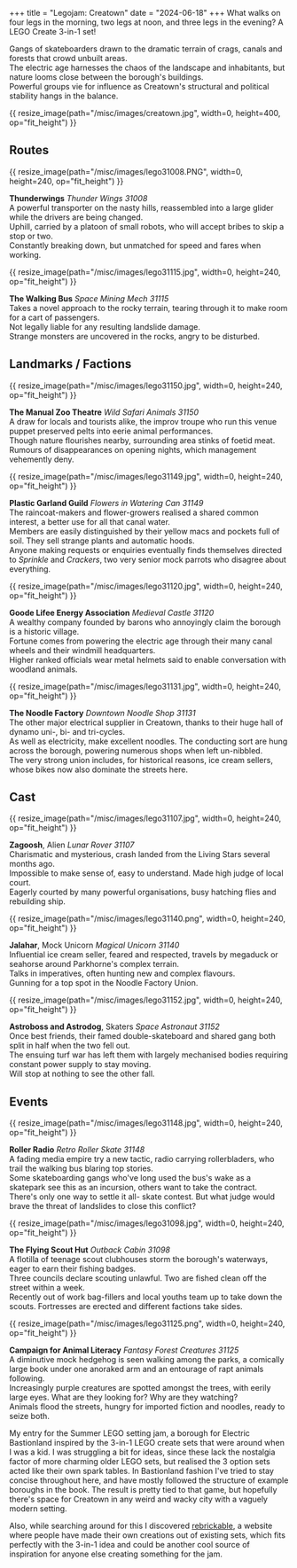 +++
title = "Legojam: Creatown"
date = "2024-06-18"
+++
What walks on four legs in the morning, two legs at noon, and three legs in the evening? A LEGO Create 3-in-1 set!
<!-- more -->
Gangs of skateboarders drawn to the dramatic terrain of crags, canals and forests that crowd unbuilt areas.\
The electric age harnesses the chaos of the landscape and inhabitants, but nature looms close between the borough's buildings.\
Powerful groups vie for influence as Creatown's structural and political stability hangs in the balance.

{{ resize_image(path="/misc/images/creatown.jpg", width=0, height=400, op="fit_height") }}
## Routes
{{ resize_image(path="/misc/images/lego31008.PNG", width=0, height=240, op="fit_height") }}

**Thunderwings** *Thunder Wings 31008*\
A powerful transporter on the nasty hills, reassembled into a large glider while the drivers are being changed.\
Uphill, carried by a platoon of small robots, who will accept bribes to skip a stop or two.\
Constantly breaking down, but unmatched for speed and fares when working.

{{ resize_image(path="/misc/images/lego31115.jpg", width=0, height=240, op="fit_height") }}

**The Walking Bus** *Space Mining Mech 31115*\
Takes a novel approach to the rocky terrain, tearing through it to make room for a cart of passengers.\
Not legally liable for any resulting landslide damage.\
Strange monsters are uncovered in the rocks, angry to be disturbed.

## Landmarks / Factions
{{ resize_image(path="/misc/images/lego31150.jpg", width=0, height=240, op="fit_height") }}

**The Manual Zoo Theatre** *Wild Safari Animals 31150*\
A draw for locals and tourists alike, the improv troupe who run this venue puppet preserved pelts into eerie animal performances.\
Though nature flourishes nearby, surrounding area stinks of foetid meat.\
Rumours of disappearances on opening nights, which management vehemently deny.

{{ resize_image(path="/misc/images/lego31149.jpg", width=0, height=240, op="fit_height") }}

**Plastic Garland Guild** *Flowers in Watering Can 31149*\
The raincoat-makers and flower-growers realised a shared common interest, a better use for all that canal water.\
Members are easily distinguished by their yellow macs and pockets full of soil. They sell strange plants and automatic hoods.\
Anyone making requests or enquiries eventually finds themselves directed to *Sprinkle* and *Crackers*, two very senior mock parrots who disagree about everything.

{{ resize_image(path="/misc/images/lego31120.jpg", width=0, height=240, op="fit_height") }}

**Goode Lifee Energy Association** *Medieval Castle 31120*\
A wealthy company founded by barons who annoyingly claim the borough is a historic village.\
Fortune comes from powering the electric age through their many canal wheels and their windmill headquarters.\
Higher ranked officials wear metal helmets said to enable conversation with woodland animals.

{{ resize_image(path="/misc/images/lego31131.jpg", width=0, height=240, op="fit_height") }}

**The Noodle Factory** *Downtown Noodle Shop 31131*\
The other major electrical supplier in Creatown, thanks to their huge hall of dynamo uni-, bi- and tri-cycles.\
As well as electricity, make excellent noodles. The conducting sort are hung across the borough, powering numerous shops when left un-nibbled.\
The very strong union includes, for historical reasons, ice cream sellers, whose bikes now also dominate the streets here.

## Cast
{{ resize_image(path="/misc/images/lego31107.jpg", width=0, height=240, op="fit_height") }}

**Zagoosh**, Alien *Lunar Rover 31107*\
Charismatic and mysterious, crash landed from the Living Stars several months ago.\
Impossible to make sense of, easy to understand. Made high judge of local court.\
Eagerly courted by many powerful organisations, busy hatching flies and rebuilding ship.

{{ resize_image(path="/misc/images/lego31140.png", width=0, height=240, op="fit_height") }}

**Jalahar**, Mock Unicorn *Magical Unicorn 31140*\
Influential ice cream seller, feared and respected, travels by megaduck or seahorse around Parkhorne's complex terrain.\
Talks in imperatives, often hunting new and complex flavours.\
Gunning for a top spot in the Noodle Factory Union.

{{ resize_image(path="/misc/images/lego31152.jpg", width=0, height=240, op="fit_height") }}

**Astroboss and Astrodog**, Skaters *Space Astronaut 31152*\
Once best friends, their famed double-skateboard and shared gang both split in half when the two fell out.\
The ensuing turf war has left them with largely mechanised bodies requiring constant power supply to stay moving.\
Will stop at nothing to see the other fall.

## Events
{{ resize_image(path="/misc/images/lego31148.jpg", width=0, height=240, op="fit_height") }}

**Roller Radio** *Retro Roller Skate 31148*\
A fading media empire try a new tactic, radio carrying rollerbladers, who trail the walking bus blaring top stories.\
Some skateboarding gangs who've long used the bus's wake as a skatepark see this as an incursion, others want to take the contract.\
There's only one way to settle it all- skate contest. But what judge would brave the threat of landslides to close this conflict?

{{ resize_image(path="/misc/images/lego31098.jpg", width=0, height=240, op="fit_height") }}

**The Flying Scout Hut** *Outback Cabin 31098*\
A flotilla of teenage scout clubhouses storm the borough's waterways, eager to earn their fishing badges.\
Three councils declare scouting unlawful. Two are fished clean off the street within a week.\
Recently out of work bag-fillers and local youths team up to take down the scouts. Fortresses are erected and different factions take sides.

{{ resize_image(path="/misc/images/lego31125.png", width=0, height=240, op="fit_height") }}

**Campaign for Animal Literacy** *Fantasy Forest Creatures 31125*\
A diminutive mock hedgehog is seen walking among the parks, a comically large book under one anoraked arm and an entourage of rapt animals following.\
Increasingly purple creatures are spotted amongst the trees, with eerily large eyes. What are they looking for? Why are they watching?\
Animals flood the streets, hungry for imported fiction and noodles, ready to seize both. 

My entry for the Summer LEGO setting jam, a borough for Electric Bastionland inspired by the 3-in-1 LEGO create sets that were around when I was a kid. I was struggling a bit for ideas, since these lack the nostalgia factor of more charming older LEGO sets, but realised the 3 option sets acted like their own spark tables. In Bastionland fashion I've tried to stay concise throughout here, and have mostly followed the structure of example boroughs in the book. The result is pretty tied to that game, but hopefully there's space for Creatown in any weird and wacky city with a vaguely modern setting.

Also, while searching around for this I discovered [rebrickable](https://rebrickable.com/mocs/?theme=672), a website where people have made their own creations out of existing sets, which fits perfectly with the 3-in-1 idea and could be another cool source of inspiration for anyone else creating something for the jam.
